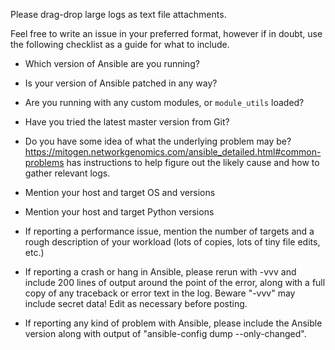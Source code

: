 
Please drag-drop large logs as text file attachments.

Feel free to write an issue in your preferred format, however if in doubt, use
the following checklist as a guide for what to include.

* Which version of Ansible are you running?
* Is your version of Ansible patched in any way?
* Are you running with any custom modules, or `module_utils` loaded?

* Have you tried the latest master version from Git?
* Do you have some idea of what the underlying problem may be?
  https://mitogen.networkgenomics.com/ansible_detailed.html#common-problems has
  instructions to help figure out the likely cause and how to gather relevant
  logs.
* Mention your host and target OS and versions
* Mention your host and target Python versions
* If reporting a performance issue, mention the number of targets and a rough
  description of your workload (lots of copies, lots of tiny file edits, etc.)
* If reporting a crash or hang in Ansible, please rerun with -vvv and include
  200 lines of output around the point of the error, along with a full copy of
  any traceback or error text in the log. Beware "-vvv" may include secret
  data! Edit as necessary before posting.
* If reporting any kind of problem with Ansible, please include the Ansible
  version along with output of "ansible-config dump --only-changed".
